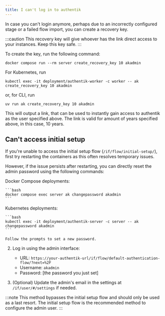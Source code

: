 ```yaml
---
title: I can't log in to authentik
---
```


In case you can't login anymore, perhaps due to an incorrectly configured stage or a failed flow import, you can create a recovery key.

:::caution
This recovery key will give whoever has the link direct access to your instances. Keep this key safe.
:::

To create the key, run the following command:

```shell
docker compose run --rm server create_recovery_key 10 akadmin
```

For Kubernetes, run

```shell
kubectl exec -it deployment/authentik-worker -c worker -- ak create_recovery_key 10 akadmin
```

or, for CLI, run

```shell
uv run ak create_recovery_key 10 akadmin
```

This will output a link, that can be used to instantly gain access to authentik as the user specified above. The link is valid for amount of years specified above, in this case, 10 years.

## Can't access initial setup

If you're unable to access the initial setup flow (`/if/flow/initial-setup/`), first try restarting the containers as this often resolves temporary issues.

However, if the issue persists after restarting, you can directly reset the admin password using the following commands:


Docker Compose deployments:

    ```bash
    docker compose exec server ak changepassword akadmin
    ```

Kubernetes deployments:

    ```bash
    kubectl exec -it deployment/authentik-server -c server -- ak changepassword akadmin
    ```

    Follow the prompts to set a new password.

2. Log in using the admin interface:

    - URL: `https://your-authentik-url/if/flow/default-authentication-flow/?next=%2F`
    - Username: `akadmin`
    - Password: [the password you just set]

3. (Optional) Update the admin's email in the settings at `/if/user/#/settings` if needed.

:::note
This method bypasses the initial setup flow and should only be used as a last resort. The initial setup flow is the recommended method to configure the admin user.
:::
